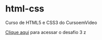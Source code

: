 # html-css
 Curso de HTML5 e CSS3 do CursoemVideo

<a href="https://vortexls.github.io/html-css/Desafios/003/index.html">Clique aqui</a> para acessar o desafio 3  z